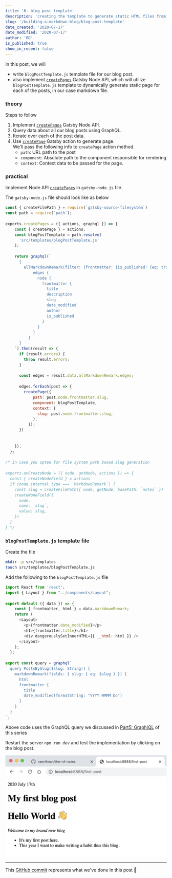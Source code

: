 ```yaml
---
title: '6. blog post template'
description: 'creating the template to generate static HTML files from Markdown files.'
slug: '/building-a-markdown-blog/blog-post-template'
date_created: '2020-07-17'
date_modified: '2020-07-17'
author: 'RD'
is_published: true
show_in_recent: false
---
```


In this post, we will  
- write `blogPostTemplate.js` template file for our blog post.  
- also implement [`createPages`](https://www.gatsbyjs.org/docs/node-apis/#createPages) Gatsby Node API, which will utilize `blogPostTemplate.js` template to dynamically generate static page for each of the posts, in our case markdown file.

### theory

Steps to follow

1. Implement [`createPages`](https://www.gatsbyjs.org/docs/node-apis/#createPages) Gatsby Node API.
2. Query data about all our blog posts using GraphQL.
3. Iterate over each of the post data.
4. Use [`createPage`](https://www.gatsbyjs.org/docs/actions/#createPage) Gatsby action to generate page.  
We'll pass the following info to `createPage` action method.  
   - `path`: URL path to the post
   - `component`: Absolute path to the component responsible for rendering
   - `context`: Context data to be passed for the page.

### practical  

Implement Node API [`createPages`](https://www.gatsbyjs.org/docs/node-apis/#createPages) in `gatsby-node.js` file.  

 The `gatsby-node.js` file should look like as below  

```js
const { createFilePath } = require(`gatsby-source-filesystem`)
const path = require(`path`);

exports.createPages = ({ actions, graphql }) => {
    const { createPage } = actions;
    const blogPostTemplate = path.resolve(
      'src/templates/blogPostTemplate.js'
    );
  
    return graphql(`
      {
        allMarkdownRemark(filter: {frontmatter: {is_published: {eq: true}}}) {
            edges {
              node {
                frontmatter {
                  title
                  description
                  slug
                  date_modified
                  author
                  is_published
                }
              }
            }
          }
      }
    `).then(result => {
      if (result.errors) {
        throw result.errors;
      }
  
      const edges = result.data.allMarkdownRemark.edges;

      edges.forEach(post => {
        createPage({
            path: post.node.frontmatter.slug,
            component: blogPostTemplate,
            context: {
              slug: post.node.frontmatter.slug,
            },
          });
      })
  
      
    });
  };

/* in case you opted for file system path based slug generation

exports.onCreateNode = ({ node, getNode, actions }) => {
  const { createNodeField } = actions
  if (node.internal.type === `MarkdownRemark`) {
    const slug = createFilePath({ node, getNode, basePath: `notes` })
    createNodeField({
      node,
      name: `slug`,
      value: slug,
    })
  }
} */

```

### `blogPostTemplate.js` template file  

Create the file  

```sh
mkdir -p src/templates
touch src/templates/blogPostTemplate.js
```

Add the following to the `blogPostTemplate.js` file  

```js
import React from 'react';
import { Layout } from "../components/Layout";

export default ({ data }) => {
    const { frontmatter, html } = data.markdownRemark;
    return (
      <Layout>
        <p>{frontmatter.date_modified}</p>
        <h1>{frontmatter.title}</h1>
        <div dangerouslySetInnerHTML={{ __html: html }} />
      </Layout>
    );
  };

export const query = graphql`
  query PostsBySlug($slug: String!) {
    markdownRemark(fields: { slug: { eq: $slug } }) {
      html
      frontmatter {
        title
        date_modified(formatString: "YYYY MMMM Do")
      }
    }
  }
`;
```

Above code uses the GraphQL query we discussed in [Part5: GraphiQL](/the-rd-notes/build-a-markdown-blog-with-gatsby/part5-graphiql/) of this series


Restart the server `npm run dev` and test the implementation by clicking on the blog post.

![blog post list](./first-blog-post.png)

---
This [GitHub commit](https://github.com/raevilman/the-rd-notes/commit/4d13e516579118dfc8db63d6467dbd0f61f7e06e) represents what we've done in this post 🤩